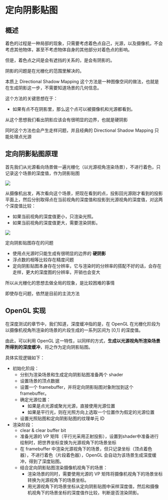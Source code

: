 # 定向阴影贴图

## **概述**

着色的过程是一种局部的现象，只需要考虑着色点自己，光源，以及摄像机，不会考虑其他物体，甚至不考虑物体自身的其他部分对着色点的影响。

但是，着色点之间是会有遮挡的关系的，是会有阴影的。

阴影的问题是在光栅化的范围里解决的。

本质上 Directional Shadow Mapping 这个方法是一种图像空间的做法，也就是在生成阴影这一步，不需要知道场景的几何信息。

这个方法的关键思想在于：
- 如果有点不在阴影里，那么这个点可以被摄像机和光源都看到。

从这个思想我们看出阴影应该会有很明显的边界，也就是硬阴影

同时这个方法也会产生走样问题，并且经典的 Directional Shadow Mapping 只能处理点光源


## **定向阴影贴图原理**

首先我们从光源看向场景做一遍光栅化（以光源视角渲染场景），不进行着色，只记录这个场景的深度值，作为阴影贴图

![](https://img-blog.csdnimg.cn/2020082116010534.png)

从摄像机出发，再次看向这个场景，把现在看到的点，投影回光源刚才看到的投影平面上，然后分别取得点在当前视角的深度值和投影到光源视角的深度值，对这两个深度值比较：
- 如果当前视角的深度值更小，只渲染光照。
- 如果当前视角的深度值更大，需要渲染阴影。

![](https://img-blog.csdnimg.cn/2020082116102580.png)

定向阴影贴图存在的问题

- 使用点光源时只能生成有很明显的边界的 **硬阴影**
- 浮点数的相等比较存在精度问题
- 定向阴影贴图本身存在分辨率，它与渲染时的分辨率的搭配不好的话，会存在走样，更大的深度图的分辨率，开销也会变大

所以从光栅化的思想去做全局的现象，是比较困难的事情

即使存在问题，依然是目前的主流方法

## OpenGL 实现

在深度测试的章节中，我们知道，深度缓冲指的是，在 OpenGL 在光栅化阶段为以摄像机视角所渲染的场景的片段生成的一系列区间为 [0,1] 的深度值。

由此，可以利用 OpenGL 这一特性，以同样的方式，**生成以光源视角所渲染场景所得到的深度缓冲**，将之作为定向阴影贴图。

具体实现逻辑如下：
- 初始化阶段：
    - 分别为渲染场景和生成定向阴影贴图准备两个 shader
    - 设置场景的顶点数据
    - 设置一个 framebuffer，并将定向阴影贴图对象附加到这个 framebuffer。
    - 确定光源位置：
        - 如果是点光源或聚光光源，直接使用光源位置
        - 如果是平行光，则在光照方向上选取一个位置作为假定的光源位置
    - 设置光照贴图和定向阴影贴图的纹理单元 ID
- 渲染阶段：
    - clear & clear buffer bit
    - 准备光源的 VP 矩阵（平行光采用正射投影），设置到shader中准备进行绘制时，把世界坐标变换为光源视角下的场景坐标
    - 在 framebuffer 中渲染光源视角下的场景，但只记录坐标（顶点着色器），不进行着色（片段着色器），OpenGL 会自动为该场景生成深度缓冲，得到了深度贴图。
    - 结合定向阴影贴图渲染摄像机视角下的场景：
        - 渲染场景的同时，需要使用光源的 VP 矩阵将摄像机视角下的场景坐标转换为光源视角下的场景坐标。
        - 用光源视角下的场景坐标从定向阴影贴图中采样深度值，然后和摄像机视角下的场景坐标的深度值作比较，判断是否渲染阴影。


